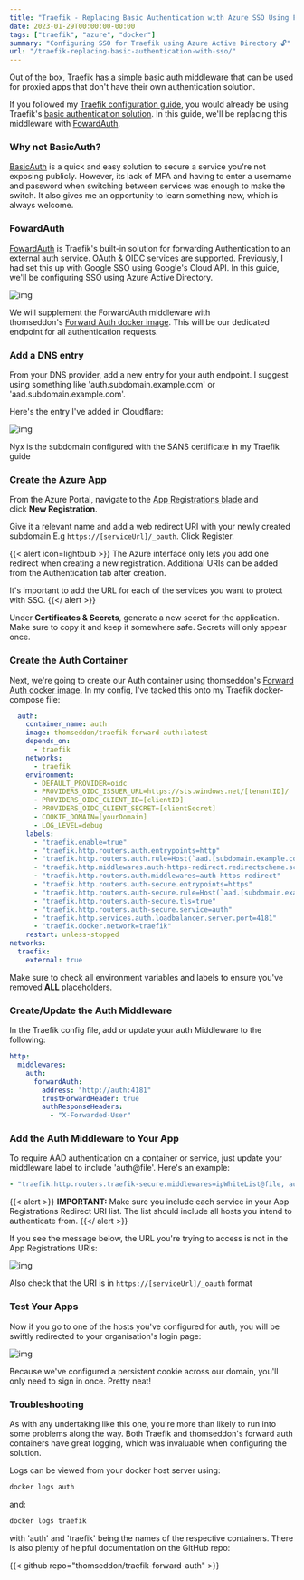 ```yaml
---
title: "Traefik - Replacing Basic Authentication with Azure SSO Using ForwardAuth"
date: 2023-01-29T00:00:00-00:00
tags: ["traefik", "azure", "docker"]
summary: "Configuring SSO for Traefik using Azure Active Directory 🔓"
url: "/traefik-replacing-basic-authentication-with-sso/"
---
```


Out of the box, Traefik has a simple basic auth middleware that can be used for proxied apps that don't have their own authentication solution.

If you followed my [Traefik configuration guide](https://scottmckendry.tech/traefik-ssl-all-the-things/), you would already be using Traefik's [basic authentication solution](https://doc.traefik.io/traefik/middlewares/http/basicauth/?ref=scottmckendry.tech). In this guide, we'll be replacing this middleware with [FowardAuth](https://doc.traefik.io/traefik/middlewares/http/forwardauth/?ref=scottmckendry.tech).

### Why not BasicAuth?

[BasicAuth](https://doc.traefik.io/traefik/middlewares/http/basicauth/?ref=scottmckendry.tech) is a quick and easy solution to secure a service you're not exposing publicly. However, its lack of MFA and having to enter a username and password when switching between services was enough to make the switch. It also gives me an opportunity to learn something new, which is always welcome.

### FowardAuth

[FowardAuth](https://doc.traefik.io/traefik/middlewares/http/forwardauth/?ref=scottmckendry.tech) is Traefik's built-in solution for forwarding Authentication to an external auth service. OAuth & OIDC services are supported. Previously, I had set this up with Google SSO using Google's Cloud API. In this guide, we'll be configuring SSO using Azure Active Directory.

![img](/img/traefik-az-sso/forward-auth.webp)

We will supplement the ForwardAuth middleware with thomseddon's [Forward Auth docker image](https://github.com/thomseddon/traefik-forward-auth?ref=scottmckendry.tech). This will be our dedicated endpoint for all authentication requests.

### Add a DNS entry

From your DNS provider, add a new entry for your auth endpoint. I suggest using something like 'auth.subdomain.example.com' or 'aad.subdomain.example.com'.

Here's the entry I've added in Cloudflare:

![img](/img/traefik-az-sso/dns.webp)

Nyx is the subdomain configured with the SANS certificate in my Traefik guide

### Create the Azure App

From the Azure Portal, navigate to the [App Registrations blade](https://portal.azure.com/?ref=scottmckendry.tech#view/Microsoft_AAD_IAM/ActiveDirectoryMenuBlade/~/RegisteredApps) and click **New Registration**.

Give it a relevant name and add a web redirect URI with your newly created subdomain E.g `https://[serviceUrl]/_oauth`. Click Register.

{{< alert icon=lightbulb >}}
The Azure interface only lets you add one redirect when creating a new registration. Additional URIs can be added from the Authentication tab after creation.  
  
It's important to add the URL for each of the services you want to protect with SSO.
{{</ alert >}}

Under **Certificates & Secrets**, generate a new secret for the application. Make sure to copy it and keep it somewhere safe. Secrets will only appear once.

### Create the Auth Container

Next, we're going to create our Auth container using thomseddon's [Forward Auth docker image](https://github.com/thomseddon/traefik-forward-auth?ref=scottmckendry.tech). In my config, I've tacked this onto my Traefik docker-compose file:

```yaml
  auth:
    container_name: auth
    image: thomseddon/traefik-forward-auth:latest
    depends_on:
      - traefik
    networks:
      - traefik
    environment:
      - DEFAULT_PROVIDER=oidc
      - PROVIDERS_OIDC_ISSUER_URL=https://sts.windows.net/[tenantID]/
      - PROVIDERS_OIDC_CLIENT_ID=[clientID]
      - PROVIDERS_OIDC_CLIENT_SECRET=[clientSecret]
      - COOKIE_DOMAIN=[yourDomain]
      - LOG_LEVEL=debug
    labels:
      - "traefik.enable=true"
      - "traefik.http.routers.auth.entrypoints=http"
      - "traefik.http.routers.auth.rule=Host(`aad.[subdomain.example.com]`)"
      - "traefik.http.middlewares.auth-https-redirect.redirectscheme.scheme=https"
      - "traefik.http.routers.auth.middlewares=auth-https-redirect"
      - "traefik.http.routers.auth-secure.entrypoints=https"
      - "traefik.http.routers.auth-secure.rule=Host(`aad.[subdomain.example.com]`)"
      - "traefik.http.routers.auth-secure.tls=true"
      - "traefik.http.routers.auth-secure.service=auth"
      - "traefik.http.services.auth.loadbalancer.server.port=4181"
      - "traefik.docker.network=traefik"
    restart: unless-stopped
networks:
  traefik:
    external: true
```

Make sure to check all environment variables and labels to ensure you've removed **ALL** placeholders.

### Create/Update the Auth Middleware

In the Traefik config file, add or update your auth Middleware to the following:

```yaml
http:
  middlewares:
    auth:
      forwardAuth:
        address: "http://auth:4181"
        trustForwardHeader: true
        authResponseHeaders:
          - "X-Forwarded-User"
```

### Add the Auth Middleware to Your App

To require AAD authentication on a container or service, just update your middleware label to include 'auth@file'. Here's an example:

```yaml
- "traefik.http.routers.traefik-secure.middlewares=ipWhiteList@file, auth@file"
```

{{< alert >}}
**IMPORTANT:** Make sure you include each service in your App Registrations Redirect URI list. The list should include all hosts you intend to authenticate from.
{{</ alert >}}

If you see the message below, the URL you're trying to access is not in the App Registrations URIs:

![img](/img/traefik-az-sso/error.webp)

Also check that the URI is in `https://[serviceUrl]/_oauth` format

### Test Your Apps

Now if you go to one of the hosts you've configured for auth, you will be swiftly redirected to your organisation's login page:

![img](/img/traefik-az-sso/login.webp)

Because we've configured a persistent cookie across our domain, you'll only need to sign in once. Pretty neat!

### Troubleshooting

As with any undertaking like this one, you're more than likely to run into some problems along the way. Both Traefik and thomseddon's forward auth containers have great logging, which was invaluable when configuring the solution.

Logs can be viewed from your docker host server using:

```bash
docker logs auth
```
and:

```bash
docker logs traefik
```
with 'auth' and 'traefik' being the names of the respective containers. There is also plenty of helpful documentation on the GitHub repo:

{{< github repo="thomseddon/traefik-forward-auth" >}}
